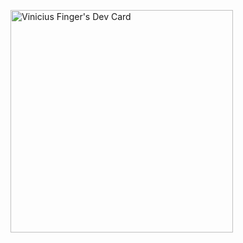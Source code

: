<a href="https://app.daily.dev/viniciusfinger"><img src="https://api.daily.dev/devcards/v2/obiYrVaYpyJtO1OKDZAlz.png?r=j58&type=default" width="356" alt="Vinicius Finger's Dev Card"/></a>
